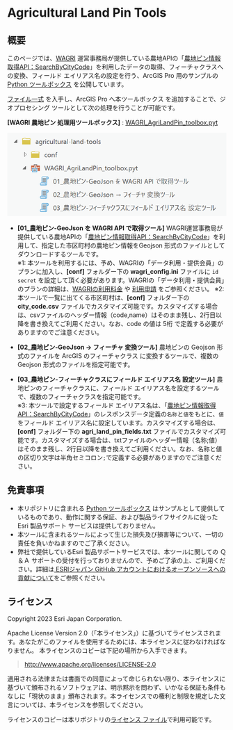 # Agricultural Land Pin Tools

## 概要
  
このページでは、[WAGRI](https://wagri.naro.go.jp/) 運営事務局が提供している農地APIの「[農地ピン情報取得API：SearchByCityCode](https://wagri.naro.go.jp/wagri_api/agriculturalland-searchbycitycode/)」を利用したデータの取得、フィーチャクラスへの変換、フィールド エイリアス名の設定を行う、ArcGIS Pro 用のサンプルの [Python ツールボックス](https://pro.arcgis.com/ja/pro-app/latest/arcpy/geoprocessing_and_python/a-quick-tour-of-python-toolboxes.htm) を公開しています。  

[ファイル一式](https://github.com/EsriJapan/agricultural-land-tools/releases/download/v1.0.0/agricultural-land-tools.zip) を入手し、ArcGIS Pro へ本ツールボックス を追加することで、ジオプロセシング ツールとして次の処理を行うことが可能です。  
  
**[WAGRI 農地ピン 処理用ツールボックス]** : [WAGRI_AgriLandPin_toolbox.pyt](https://github.com/EsriJapan/agricultural-land-tools/blob/main/WAGRI_AgriLandPin_toolbox.pyt )  

![AgriLandPin-toolbox](./image/agrilandpin-toolbox.png)

* **[01_農地ピン-GeoJson を WAGRI API で取得ツール]**
WAGRI運営事務局が提供している農地APIの「[農地ピン情報取得API：SearchByCityCode](https://wagri.naro.go.jp/wagri_api/agriculturalland-searchbycitycode/)」を利用して、指定した市区町村の農地ピン情報をGeojson 形式のファイルとしてダウンロードするツールです。  
※1: 本ツールを利用するには、予め、WAGRIの「データ利用・提供会員」のプランに加入し、**[conf]** フォルダー下の **wagri_config.ini** ファイルに `id` `secret` を設定して頂く必要があります。WAGRIの「データ利用・提供会員」のプランの詳細は、[WAGRIの利用料金](https://wagri.naro.go.jp/about_wagri/fee/) や [利用申請](https://wagri.naro.go.jp/about_wagri/terms/) をご参照ください。
※2: 本ツールで一覧に出てくる市区町村は、**[conf]** フォルダー下の **city_code.csv** ファイルでカスタマイズ可能です。カスタマイズする場合は、csvファイルのヘッダー情報（code,name）はそのまま残し、2行目以降を書き換えてご利用ください。なお、code の値は 5桁 で定義する必要がありますのでご注意ください。  

* **[02_農地ピン-GeoJson → フィーチャ 変換ツール]**
農地ピンの Geojson 形式のファイルを ArcGIS のフィーチャクラス に変換するツールで、複数の Geojson 形式のファイルを指定可能です。  

* **[03_農地ピン-フィーチャクラスにフィールド エイリアス名 設定ツール]**
農地ピンのフィーチャクラスに、フィールド エイリアス名を設定するツールで、複数のフィーチャクラスを指定可能です。  
※3: 本ツールで設定するフィールド エイリアス名は、「[農地ピン情報取得API：SearchByCityCode](https://wagri.naro.go.jp/wagri_api/agriculturalland-searchbycitycode/)」のレスポンスデータ定義の`名称`と`値`をもとに、`値`をフィールド エイリアス名に設定しています。カスタマイズする場合は、**[conf]** フォルダー下の **agri_land_pin_fields.txt** ファイルでカスタマイズ可能です。カスタマイズする場合は、txtファイルのヘッダー情報（名称;値）はそのまま残し、2行目以降を書き換えてご利用ください。なお、名称と値の区切り文字は半角セミコロン`;`で定義する必要がありますのでご注意ください。  


## 免責事項
* 本リポジトリに含まれる [Python ツールボックス](https://pro.arcgis.com/ja/pro-app/latest/arcpy/geoprocessing_and_python/a-quick-tour-of-python-toolboxes.htm) はサンプルとして提供しているものであり、動作に関する保証、および製品ライフサイクルに従った Esri 製品サポート サービスは提供しておりません。
* 本ツールに含まれるツールによって生じた損失及び損害等について、一切の責任を負いかねますのでご了承ください。
* 弊社で提供しているEsri 製品サポートサービスでは、本ツールに関しての Ｑ＆Ａ サポートの受付を行っておりませんので、予めご了承の上、ご利用ください。詳細は[
ESRIジャパン GitHub アカウントにおけるオープンソースへの貢献について](https://github.com/EsriJapan/contributing)をご参照ください。

## ライセンス
Copyright 2023 Esri Japan Corporation.

Apache License Version 2.0（「本ライセンス」）に基づいてライセンスされます。あなたがこのファイルを使用するためには、本ライセンスに従わなければなりません。
本ライセンスのコピーは下記の場所から入手できます。

> http://www.apache.org/licenses/LICENSE-2.0

適用される法律または書面での同意によって命じられない限り、本ライセンスに基づいて頒布されるソフトウェアは、明示黙示を問わず、いかなる保証も条件もなしに「現状のまま」頒布されます。本ライセンスでの権利と制限を規定した文言については、本ライセンスを参照してください。

ライセンスのコピーは本リポジトリの[ライセンス ファイル](./LICENSE)で利用可能です。
